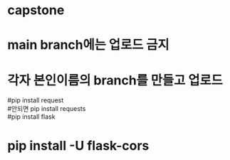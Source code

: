 # capstone
# main branch에는 업로드 금지
# 각자 본인이름의 branch를 만들고 업로드  
  #pip install request  
    #안되면 pip install requests  
  #pip install flask  
  # pip install -U flask-cors  
